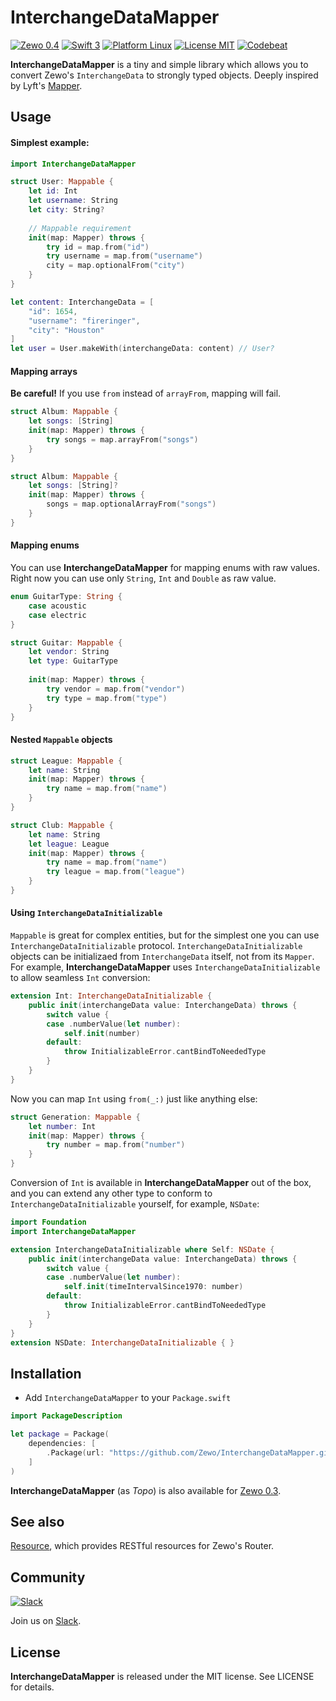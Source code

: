 # InterchangeDataMapper
[![Zewo 0.4][zewo-badge]](http://zewo.io)
[![Swift 3][swift-badge]](https://swift.org)
[![Platform Linux][platforms-badge]](https://swift.org)
[![License MIT][mit-badge]](https://tldrlegal.com/license/mit-license)
[![Codebeat][codebeat-badge]](https://codebeat.co/projects/github-com-zewo-interchangedatamapper)

**InterchangeDataMapper** is a tiny and simple library which allows you to convert Zewo's `InterchangeData` to strongly typed objects. Deeply inspired by Lyft's [Mapper][mapper-url].

## Usage
#### Simplest example:

``` swift
import InterchangeDataMapper

struct User: Mappable {
    let id: Int
    let username: String
    let city: String?
    
    // Mappable requirement
    init(map: Mapper) throws {
        try id = map.from("id")
        try username = map.from("username")
        city = map.optionalFrom("city")
    }
}

let content: InterchangeData = [
    "id": 1654,
    "username": "fireringer",
    "city": "Houston"
]
let user = User.makeWith(interchangeData: content) // User?
```

#### Mapping arrays
**Be careful!** If you use `from` instead of `arrayFrom`, mapping will fail.

```swift
struct Album: Mappable {
    let songs: [String]
    init(map: Mapper) throws {
        try songs = map.arrayFrom("songs")
    }
}
```

```swift
struct Album: Mappable {
    let songs: [String]?
    init(map: Mapper) throws {
        songs = map.optionalArrayFrom("songs")
    }
}
```

#### Mapping enums
You can use **InterchangeDataMapper** for mapping enums with raw values. Right now you can use only `String`, `Int` and `Double` as raw value.

```swift
enum GuitarType: String {
    case acoustic
    case electric
}

struct Guitar: Mappable {
    let vendor: String
    let type: GuitarType
    
    init(map: Mapper) throws {
        try vendor = map.from("vendor")
        try type = map.from("type")
    }
}
```

#### Nested `Mappable` objects

```swift
struct League: Mappable {
    let name: String
    init(map: Mapper) throws {
        try name = map.from("name")
    }
}

struct Club: Mappable {
    let name: String
    let league: League
    init(map: Mapper) throws {
        try name = map.from("name")
        try league = map.from("league")
    }
}
```

#### Using `InterchangeDataInitializable`
`Mappable` is great for complex entities, but for the simplest one you can use `InterchangeDataInitializable` protocol. `InterchangeDataInitializable` objects can be initializaed from `InterchangeData` itself, not from its `Mapper`. For example, **InterchangeDataMapper** uses `InterchangeDataInitializable` to allow seamless `Int` conversion:

```swift
extension Int: InterchangeDataInitializable {
    public init(interchangeData value: InterchangeData) throws {
        switch value {
        case .numberValue(let number):
            self.init(number)
        default:
            throw InitializableError.cantBindToNeededType
        }
    }
}
```

Now you can map `Int` using `from(_:)` just like anything else:

```swift
struct Generation: Mappable {
    let number: Int
    init(map: Mapper) throws {
        try number = map.from("number")
    }
}
```

Conversion of `Int` is available in **InterchangeDataMapper** out of the box, and you can extend any other type to conform to `InterchangeDataInitializable` yourself, for example, `NSDate`:

```swift
import Foundation
import InterchangeDataMapper

extension InterchangeDataInitializable where Self: NSDate {
    public init(interchangeData value: InterchangeData) throws {
        switch value {
        case .numberValue(let number):
            self.init(timeIntervalSince1970: number)
        default:
            throw InitializableError.cantBindToNeededType
        }
    }
}
extension NSDate: InterchangeDataInitializable { }
```

## Installation
- Add `InterchangeDataMapper` to your `Package.swift`

```swift
import PackageDescription

let package = Package(
    dependencies: [
        .Package(url: "https://github.com/Zewo/InterchangeDataMapper.git", majorVersion: 0, minor: 4),
    ]
)
```

**InterchangeDataMapper** (as *Topo*) is also available for [Zewo 0.3][topo-0.3].

## See also
[Resource][resource-url], which provides RESTful resources for Zewo's Router.

## Community

[![Slack](http://s13.postimg.org/ybwy92ktf/Slack.png)](http://slack.zewo.io)

Join us on [Slack](http://slack.zewo.io).

## License
**InterchangeDataMapper** is released under the MIT license. See LICENSE for details.

[zewo-badge]: https://img.shields.io/badge/Zewo-0.4-FF7565.svg?style=flat
[swift-badge]: https://img.shields.io/badge/Swift-3.0-orange.svg?style=flat
[mapper-url]: https://github.com/lyft/mapper
[interchange-data-url]: https://github.com/Zewo/InterchangeData
[resource-url]: https://github.com/paulofaria/Resource
[cont-neg-mid-url]: https://github.com/Zewo/ContentNegotiationMiddleware
[mit-badge]: https://img.shields.io/badge/License-MIT-blue.svg?style=flat
[platforms-badge]: https://img.shields.io/badge/Platform-Linux-lightgray.svg?style=flat
[topo-0.3]: https://github.com/Zewo/Topo/tree/zewo0.3
[codebeat-badge]: https://codebeat.co/badges/67df5828-b0d3-4d73-a587-3b994d6aaf1f